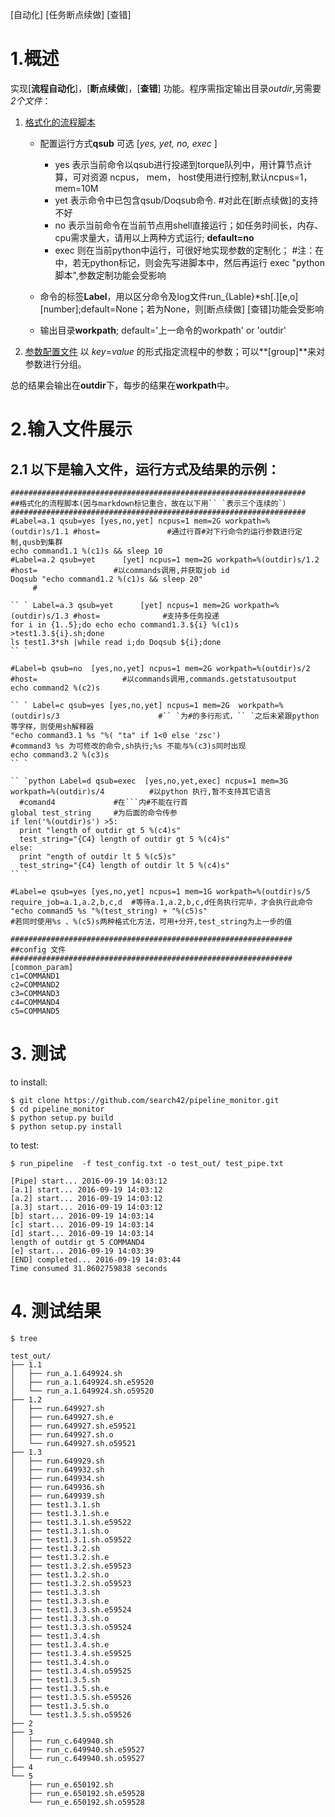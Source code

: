 [自动化]  [任务断点续做] [查错]

# 1.概述 #
实现[**流程自动化**]，[**断点续做**]，[**查错**] 功能。程序需指定输出目录*outdir*,另需要*2个文件*：

1. [格式化的流程脚本](https://github.com/search42/pipeline_monitor/blob/master/test/test_pipe_parameter.txt)
    - 配置运行方式**qsub** 可选 [*yes, yet, no, exec* ]

        * yes 表示当前命令以qsub进行投递到torque队列中，用计算节点计算，可对资源 ncpus， mem， host使用进行控制,默认ncpus=1， mem=10M
        * yet 表示命令中已包含qsub/Doqsub命令.  #对此在[断点续做]的支持不好
        * no  表示当前命令在当前节点用shell直接运行；如任务时间长，内存、cpu需求量大，请用以上两种方式运行; **default=no**
        * exec 则在当前python中运行，可很好地实现参数的定制化； #注：在中，若无python标记，则会先写进脚本中，然后再运行 exec "python 脚本",参数定制功能会受影响

    - 命令的标签**Label**，用以区分命令及log文件run_{Lable}*sh[.][e,o][number];default=None；若为None，则[断点续做] [查错]功能会受影响
    
    - 输出目录**workpath**; default='上一命令的workpath' or 'outdir'

2. [参数配置文件](https://github.com/search42/pipeline_monitor/blob/master/test/test_config.txt)
  以 *key*=*value* 的形式指定流程中的参数；可以**[group]**来对参数进行分组。

总的结果会输出在**outdir**下，每步的结果在**workpath**中。

# 2.输入文件展示 #
## 2.1 以下是输入文件，运行方式及结果的示例： ##
```
##################################################################
##格式化的流程脚本(因与markdown标记重合，故在以下用`` `表示三个连续的`）
##################################################################
#Label=a.1 qsub=yes [yes,no,yet] ncpus=1 mem=2G workpath=%(outdir)s/1.1 #host=               #通过行首#对下行命令的运行参数进行定制,qusb到集群
echo command1.1 %(c1)s && sleep 10
#Label=a.2 qsub=yet      [yet] ncpus=1 mem=2G workpath=%(outdir)s/1.2 #host=                 #以commands调用,并获取job id
Doqsub "echo command1.2 %(c1)s && sleep 20"
     #

`` ` Label=a.3 qsub=yet      [yet] ncpus=1 mem=2G workpath=%(outdir)s/1.3 #host=              #支持多任务投递
for i in {1..5};do echo echo command1.3.${i} %(c1)s >test1.3.${i}.sh;done
ls test1.3*sh |while read i;do Doqsub ${i};done
`` `

#Label=b qsub=no  [yes,no,yet] ncpus=1 mem=2G workpath=%(outdir)s/2 #host=                   #以commands调用,commands.getstatusoutput
echo command2 %(c2)s

`` ` Label=c qsub=yes [yes,no,yet] ncpus=1 mem=2G  workpath=%(outdir)s/3                      #`` `为#的多行形式，`` `之后未紧跟python等字样，则使用sh解释器
"echo command3.1 %s "%( "ta" if 1<0 else 'zsc')                                              #command3 %s 为可修改的命令,sh执行;%s 不能与%(c3)s同时出现
echo command3.2 %(c3)s
`` `

`` `python Label=d qsub=exec  [yes,no,yet,exec] ncpus=1 mem=3G workpath=%(outdir)s/4          #以python 执行,暂不支持其它语言
  #comand4             #在```内#不能在行首
global test_string     #为后面的命令传参
if len('%(outdir)s') >5:
  print "length of outdir gt 5 %(c4)s"
  test_string="{C4} length of outdir gt 5 %(c4)s"               
else:
  print "ength of outdir lt 5 %(c5)s"
  test_string="{C4} length of outdir lt 5 %(c4)s"
`` `

#Label=e qsub=yes [yes,no,yet] ncpus=1 mem=1G workpath=%(outdir)s/5 require_job=a.1,a.2,b,c,d  #等待a.1,a.2,b,c,d任务执行完毕，才会执行此命令
"echo command5 %s "%(test_string) + "%(c5)s"                                                   #若同时使用%s 、%(c5)s两种格式化方法，可用+分开,test_string为上一步的值
```

```
###############################################################
##config 文件
###############################################################
[common_param]
c1=COMMAND1
c2=COMMAND2
c3=COMMAND3
c4=COMMAND4
c5=COMMAND5
```

# 3. 测试 #


to install:
```
$ git clone https://github.com/search42/pipeline_monitor.git
$ cd pipeline_monitor
$ python setup.py build
$ python setup.py install
```
to test:
```
$ run_pipeline  -f test_config.txt -o test_out/ test_pipe.txt
```

    [Pipe] start... 2016-09-19 14:03:12
    [a.1] start... 2016-09-19 14:03:12
    [a.2] start... 2016-09-19 14:03:12
    [a.3] start... 2016-09-19 14:03:12
    [b] start... 2016-09-19 14:03:14
    [c] start... 2016-09-19 14:03:14
    [d] start... 2016-09-19 14:03:14
    length of outdir gt 5 COMMAND4
    [e] start... 2016-09-19 14:03:39
    [END] completed... 2016-09-19 14:03:44
    Time consumed 31.8602759838 seconds



# 4. 测试结果 #

```
$ tree
```
    test_out/
    ├── 1.1
    │   ├── run_a.1.649924.sh
    │   ├── run_a.1.649924.sh.e59520
    │   └── run_a.1.649924.sh.o59520
    ├── 1.2
    │   ├── run.649927.sh
    │   ├── run.649927.sh.e
    │   ├── run.649927.sh.e59521
    │   ├── run.649927.sh.o
    │   └── run.649927.sh.o59521
    ├── 1.3
    │   ├── run.649929.sh
    │   ├── run.649932.sh
    │   ├── run.649934.sh
    │   ├── run.649936.sh
    │   ├── run.649939.sh
    │   ├── test1.3.1.sh
    │   ├── test1.3.1.sh.e
    │   ├── test1.3.1.sh.e59522
    │   ├── test1.3.1.sh.o
    │   ├── test1.3.1.sh.o59522
    │   ├── test1.3.2.sh
    │   ├── test1.3.2.sh.e
    │   ├── test1.3.2.sh.e59523
    │   ├── test1.3.2.sh.o
    │   ├── test1.3.2.sh.o59523
    │   ├── test1.3.3.sh
    │   ├── test1.3.3.sh.e
    │   ├── test1.3.3.sh.e59524
    │   ├── test1.3.3.sh.o
    │   ├── test1.3.3.sh.o59524
    │   ├── test1.3.4.sh
    │   ├── test1.3.4.sh.e
    │   ├── test1.3.4.sh.e59525
    │   ├── test1.3.4.sh.o
    │   ├── test1.3.4.sh.o59525
    │   ├── test1.3.5.sh
    │   ├── test1.3.5.sh.e
    │   ├── test1.3.5.sh.e59526
    │   ├── test1.3.5.sh.o
    │   └── test1.3.5.sh.o59526
    ├── 2
    ├── 3
    │   ├── run_c.649940.sh
    │   ├── run_c.649940.sh.e59527
    │   └── run_c.649940.sh.o59527
    ├── 4
    └── 5
        ├── run_e.650192.sh
        ├── run_e.650192.sh.e59528
        └── run_e.650192.sh.o59528
